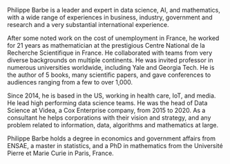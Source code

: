Philippe Barbe is a leader and expert in data science, AI, and mathematics, with a wide range of experiences in business, industry, government and research and a very substantial international experience.

After some noted work on the cost of unemployment in France, he worked for 21 years as mathematician at the prestigious Centre National de la Recherche Scientifique in France. He collaborated with teams from very diverse backgrounds on multiple continents. He was invited professor in numerous universities worldwide, including Yale and Georgia Tech. He is the author of 5 books, many scientific papers, and gave conferences to audiences ranging from a few to over 1,000.

Since 2014, he is based in the US, working in health care, IoT, and media. He lead high performing data science teams. He was the head of Data Science at Videa, a Cox Enterprise company, from 2015 to 2020. 
As a consultant he helps corporations with their vision and strategy, and any problem related to information, data, algorithms and mathematics at large.

Philippe Barbe holds a degree in economics and government affairs from ENSAE, a master in statistics, and a PhD in mathematics from the Université Pierre et Marie Curie in Paris, France.
